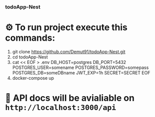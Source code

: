 ### todoApp-Nest

# ⚙️ To run project execute this commands:

1. git clone https://github.com/Demut91/todoApp-Nest.git
2. cd todoApp-Nest
3. cat << EOF > .env
DB_HOST=postgres
DB_PORT=5432
POSTGRES_USER=somename
POSTGRES_PASSWORD=somepass
POSTGRES_DB=someDBname
JWT_EXP=1h
SECRET=SECRET 
EOF
4. docker-compose up

# 🚀 API docs will be avialiable on `http://localhost:3000/api`
